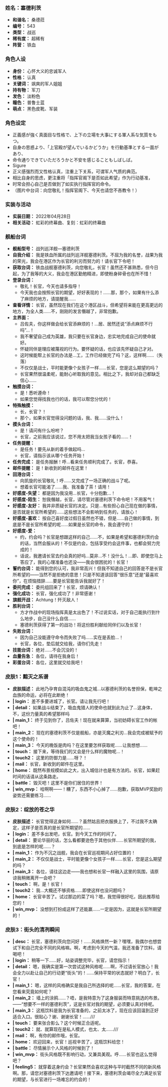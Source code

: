 ### 姓名：塞德利茨
* **和谐名：** 桑德菈
* **编号：** 543
* **类型：** 战巡
* **稀有度：** 超稀有
* **阵营：** 铁血


### 角色人设
* **身份：** 心怀大义的忠诚军人
* **性格：** 认真
* **关键词：** 飒爽的军人姐姐
* **持有物：** 军刀
* **发色：** 淡粉色
* **瞳色：** 普鲁士蓝
* **萌点：** 黑色皮靴、军装


### 角色设定
* 正義感が強く真面目な性格で、上下の立場を大事にする軍人系な気質をもつ。
* 自身の思惑より、「上官殿が望んでいるかどうか」を行動基準とする一面があり、
* 命令通りできていただろうかと不安を感じることもしばしば。
* Sigure
* 正义感强烈而又性格认真，注重上下关系，可谓军人气质的典范。
* 相比自身的思虑，更注重将「指挥官阁下是否如此希望」作为行动基准，
* 时常会担心自己是否做到了如实执行指挥官的命令。
* （图片中台词：向您敬礼！指挥官阁下、今天也请您不吝教令！）


### 实装与活动
* **实装日期：** 2022年04月28日
* **相关活动：** 虹彩的终幕曲、复刻：虹彩的终幕曲


### 舰船台词
* **舰船型号：** 战列巡洋舰—塞德利茨
* **自我介绍：** 我是铁血所属的战列巡洋舰塞德利茨。不屈为我的名誉，战果为我的荣光，我会在港区作为长官的利刃而努力的！请长官下令吧！
* **获取台词：** 铁血战舰塞德利茨，向您敬礼，长官！虽然还不甚熟悉，但今日起，为了我等的大义，我会在港区勤勉精进，即使粉身碎骨也在所不惜！
* **登录台词：**
  * 敬礼！长官，今天也请多指导！
  * 今天我也会按照长官的期望，好好表现的！……那，那个，如果有什么添了麻烦的地方，请提醒我……
* **查看详情：** 长官，虽然现在我们在这个港区战斗，但希望将来能在更高更远的地方，为全人类……不，刚刚的发言僭越了，非常抱歉。
* **主界面：**
  * 吕佐夫，你这样做会给长官添麻烦的！…居、居然还说“添点麻烦不行吗”…！
  * 我不奢望自己成为英雄，我只要在长官身边，忠实地完成自己的使命就好。
  * 怀疑同伴是理应被蔑视的行为。要怀疑的话，也应该先怀疑自己才对。
  * 这时候能帮上长官的办法是…工，工作已经做完了吗？这，这样啊……（失落）
  * 不仅仅是战士，平时能更像个女孩子一样……长官，您是这么期望的吗？
  * 长官果然很温柔呢，能耐心听取我的意见。相比之下，我却对自己都缺乏信心……
* **触摸台词：**
  * 是！悉听遵命！
  * 如果您觉得找我也行的话，我可以帮您分忧的！
* **特殊触摸：**
  * 长，长官？！
  * 那个，如果长官觉得没问题的话，我、我……没什么！
* **摸头台词：**
  * 是！请问有什么吩咐？
  * 长官，之前我应该说过，您不用太把我当女孩子看的……！
* **任务提醒：**
  * 是任务！要先从新的着手做起吗…
  * 长官，请指示该从哪个任务开始！
* **任务完成：** 是任务报酬！呼…看来任务顺利完成了。长官，恭喜。
* **邮件提醒：** 是！新收到的邮件在这里！
* **回港台词：**
  * 向凯旋的长官敬礼！呼……又完成了一场正确的战斗了呢。
  * 想着长官可能渴了……我、我准备了茶！请用！
* **好感度-失望：** 都是因为我没用…长官，十分抱歉…！
* **好感度-陌生：** 恕我僭越，长官，请尽管对塞德利茨下命令吧！不用客气！
* **好感度-友好：** 我并非质疑长官的决定。只是…有些担心自己现在做的事情，是否就是长官所希望的……这些想法不会影响到任务的，请放心！
* **好感度-喜欢：** 按自己喜好度过假日虽然也不错，但是……自己做的事情，到底是不是长官所希望的呢……如果是长官的命令，我会遵守的！
* **好感度-爱：**
  * 约，约会吗？长官是想跟这样的自己……不，如果是希望和塞德利茨约会的话，当然会服从的！不仅是约会，包括享受约会这件事，也都会努力完成的！
  * 话说，我邀请长官去约会真的好吗…莫非…不！没什么！…即、即使您马上答应了，我的心理准备也还没——我会很困扰的！长官！
* **誓约台词：** 能得到您的认可，我非常高兴！但我不知道自己的回答是不是长官所希望的——当然不是拒绝的意思！只是不知道该回答“很乐意”还是“最喜欢你”，在烦恼措辞……要是长官能告诉我就好了！
* **委托完成：** 委托组回来了！长官，烦请确认！
* **强化成功：** 长官，强化成功了！非常感谢！
* **旗舰开战：** Achtung！歼灭敌人！
* **胜利台词：**
  * 方才作战中的现场指挥真是太出色了！不过说实话，对于自己能执行到什么地步，自己没什么自信……
  * 塞德利茨获得了第一的战功！将这份胜利献给同伴们以及长官！
* **失败台词：**
  * 因为自己没能遵守命令而失败了吗……实在是丢脸…！
  * 长官，各位，垫后就交给我，请你们先走！
* **技能台词：** 绝对……不会沉没的！
* **血量告急：** 各位，请待在我身后！
* **彩蛋台词：** 各位，这里就交给我吧！


### 皮肤1：黯灭之系谱
* **皮肤描述：** 此地乃孕育自混沌的吸血鬼之城…以塞德利茨的名誉担保，乾坤之血族的命运，必将在此断绝！
* **| login：** 差不多要进城了，长官。请让我先行吧！
* **| detail：** 如果战斗结束了，吸血鬼猎人的使命也就到此为止了…这身体，不，这份力量真的希望那样吗
* **| main_1：** 终于见到你了，吕佐夫！现在就来算算，当初妨碍长官工作的帐吧！
* **| main_2：** 现在的塞德利茨不仅是舰船，亦是灭魔之利刃…我会完成被赋予的这个使命的！
* **| main_3：** 今天的晚饭是肉吗？在这里要怎样获取呢……让我想想……
* **| touch：** 接下来，等待我们的又会是什么样的魔物呢…！
* **| touch2：** 这里的防御力是……呀？！
* **| mail：** 长官，新收到的邮件在这里。
* **| home：** 既然布景规模如此之大，出入城估计也是有方法的。长官，如果赶时间的话请从这条路走。
* **| battle：** 毁灭吧！这里不是你们居住的世界！
* **| win_mvp：** 哈啊啊——！糟了，东西不小心掉了……抱歉，获取MVP奖励的姿势还需要练习……


### 皮肤2：绽放的苍之华
* **皮肤描述：** 长官觉得这身如何……？虽然姑且把衣服换上了，不过我不太确定，这样子是否真的是长官所期望的……
* **| login：** 差不多出发吧，长官。到今天工作的时间了。
* **| detail：** 要论华丽的话，怎么看都要逊色于其他伙伴……长官所期望的我，到底是怎样的呢……？
* **| main_1：** 作为不沉之战舰，我会在长官巡视期间占好位置的！
* **| main_2：** 不仅仅是战士，平时能更像个女孩子一样……长官，您是这么期望的吗？
* **| main_3：** 各位，请往这边走——我也想和长官一样融入这里的氛围，请原谅我稍微离开一会吧？
* **| touch：** 啊，是！长官！
* **| touch2：** 我…大概还不够资格……即使这样也没问题吗？
* **| home：** 长官辛苦了。试过那边的菜了吗？嗯，我觉得很好吃，因此推荐给您的！
* **| win_mvp：** 没想到打扮成这样了还能赢……一定是因为，这就是长官所期望的！


### 皮肤3：街头的清冽瞬间
* **| desc：** 长官，塞德利茨向您问好！……风格焕然一新？嘿嘿，我偶尔也想尝试下和自己完全不同的风格嘛。啊，考虑到今天的气温，我还准备了饮料，请喝吧！
* **| login：** 稍等一下……好，站姿调整完毕，长官，请您指示！
* **| detail：** 嗯，我确实是第一次尝试这种风格呢……啊，不过请长官放心！我会全力以赴让自己的行动更“街头”的！……保持平常的状态就好？明白了，长官！
* **| main_1：** 嗯，这样的风格确实是我自己所选择的呢……长官，我的答案，在您看来究竟如何呢？
* **| main_2：** 墙上的涂鸦……？唔，是我特意为了这身服装而特意挑选的布景。——“想要不一样的塞德利茨”，这是长官对我的期望，必须要认真对待呢。
* **| main_3：** 这瓶饮料是我为长官准备的，之前太冰了，现在应该回温到正好适合入口。很贴心？谢、谢谢长官！……///
* **| touch：** 要来张合影么？这个时候正合适呢。
* **| touch2：** 就、就算现在是私人模式，也太、太……///
* **| mail：** 啊，有你的邮件哦，长官。
* **| home：** 欢迎回来，长官！巡视辛苦了，这瓶饮料给您！
* **| battle：** 尽情展示个人风格的时候到了！
* **| win_mvp：** 街头风格既不影响行动，又兼具美观。呼……长官也这么觉得吧？
* **| feeling5：** 就穿着这身约会？长官果然会喜欢这种与平时截然不同的新风格啊。那，请您对塞德利茨下达邀请吧！接下来，塞德利茨会竭尽全力满足长官的期望，与长官进行一场难忘的约会的！
